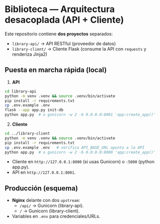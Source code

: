 # Biblioteca — Arquitectura desacoplada (API + Cliente)

Este repositorio contiene **dos proyectos** separados:
- `library-api/` → API RESTful (proveedor de datos)
- `library-client/` → Cliente Flask (consume la API con `requests` y renderiza Jinja2)

## Puesta en marcha rápida (local)
1) **API**
```bash
cd library-api
python -m venv .venv && source .venv/bin/activate
pip install -r requirements.txt
cp .env.example .env
flask --app app.py init-db
python app.py  # o gunicorn -w 2 -b 0.0.0.0:8001 'app:create_app()'
```
2) **Cliente**
```bash
cd ../library-client
python -m venv .venv && source .venv/bin/activate
pip install -r requirements.txt
cp .env.example .env   # verifica API_BASE_URL apunta a la API
python app.py  # o gunicorn -w 2 -b 0.0.0.0:8000 'app:create_app()'
```
- Cliente en `http://127.0.0.1:8000` (si usas Gunicorn) o `:5000` (python app.py).
- API en `http://127.0.0.1:8001`.

## Producción (esquema)
- **Nginx** delante con dos `upstream`:
  - `/api/` → Gunicorn (library-api).
  - `/` → Gunicorn (library-client).
- Variables en `.env` para credenciales/URLs.
